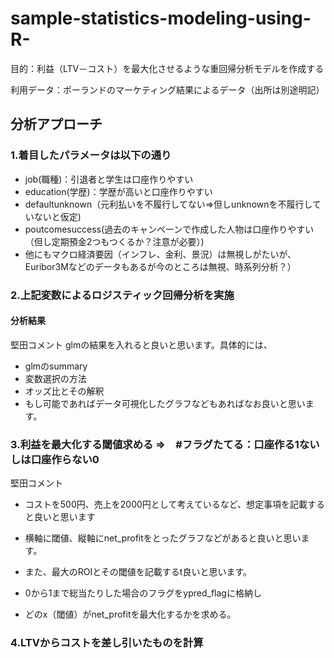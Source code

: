 # sample-statistics-modeling-using-R-

目的：利益（LTV－コスト）を最大化させるような重回帰分析モデルを作成する

利用データ：ポーランドのマーケティング結果によるデータ（出所は別途明記）

## 分析アプローチ

### 1.着目したパラメータは以下の通り
- job(職種)：引退者と学生は口座作りやすい
- education(学歴)：学歴が高いと口座作りやすい
- defaultunknown（元利払いを不履行してない⇒但しunknownを不履行していないと仮定)
- poutcomesuccess(過去のキャンペーンで作成した人物は口座作りやすい（但し定期預金2つもつくるか？注意が必要）)
- 他にもマクロ経済要因（インフレ、金利、景況）は無視しがたいが、Euribor3Mなどのデータもあるが今のところは無視、時系列分析？）

### 2.上記変数によるロジスティック回帰分析を実施

#### 分析結果
堅田コメント
glmの結果を入れると良いと思います。具体的には、

- glmのsummary
- 変数選択の方法
- オッズ比とその解釈
- もし可能であればデータ可視化したグラフなどもあればなお良いと思います。



### 3.利益を最大化する閾値求める ⇒　#フラグたてる：口座作る1ないしは口座作らない0

堅田コメント
- コストを500円、売上を2000円として考えているなど、想定事項を記載すると良いと思います
- 横軸に閾値、縦軸にnet_profitをとったグラフなどがあると良いと思います。
- また、最大のROIとその閾値を記載するt良いと思います。

- 0から1まで総当たりした場合のフラグをypred_flagに格納し
- どのx（閾値）がnet_profitを最大化するかを求める。

### 4.LTVからコストを差し引いたものを計算

